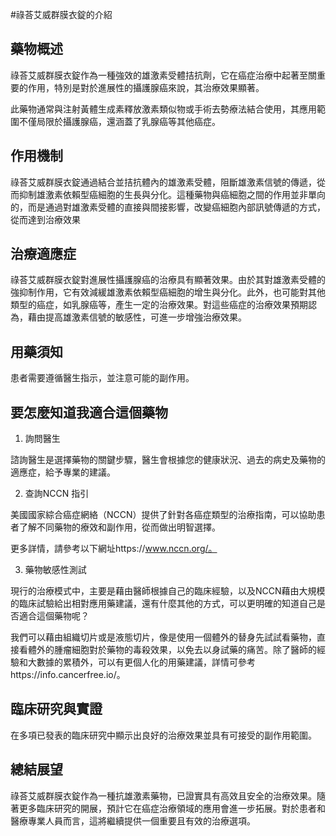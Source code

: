 #祿荅艾威群膜衣錠的介紹

## 藥物概述

祿荅艾威群膜衣錠作為一種強效的雄激素受體拮抗劑，它在癌症治療中起著至關重要的作用，特別是對於進展性的攝護腺癌來說，其治療效果顯著。

此藥物通常與注射黃體生成素釋放激素類似物或手術去勢療法結合使用，其應用範圍不僅局限於攝護腺癌，還涵蓋了乳腺癌等其他癌症。

## 作用機制

祿荅艾威群膜衣錠通過結合並拮抗體內的雄激素受體，阻斷雄激素信號的傳遞，從而抑制雄激素依賴型癌細胞的生長與分化。這種藥物與癌細胞之間的作用並非單向的，而是通過對雄激素受體的直接與間接影響，改變癌細胞內部訊號傳遞的方式，從而達到治療效果

## 治療適應症

祿荅艾威群膜衣錠對進展性攝護腺癌的治療具有顯著效果。由於其對雄激素受體的強抑制作用，它有效減緩雄激素依賴型癌細胞的增生與分化。此外，也可能對其他類型的癌症，如乳腺癌等，產生一定的治療效果。對這些癌症的治療效果預期認為，藉由提高雄激素信號的敏感性，可進一步增強治療效果。

## 用藥須知

患者需要遵循醫生指示，並注意可能的副作用。

## 要怎麼知道我適合這個藥物 

1. 詢問醫生  

諮詢醫生是選擇藥物的關鍵步驟，醫生會根據您的健康狀況、過去的病史及藥物的適應症，給予專業的建議。

2. 查詢NCCN 指引  

美國國家綜合癌症網絡（NCCN）提供了針對各癌症類型的治療指南，可以協助患者了解不同藥物的療效和副作用，從而做出明智選擇。

更多詳情，請參考以下網址https://www.nccn.org/。

3. 藥物敏感性測試  

現行的治療模式中，主要是藉由醫師根據自己的臨床經驗，以及NCCN藉由大規模的臨床試驗給出相對應用藥建議，還有什麼其他的方式，可以更明確的知道自己是否適合這個藥物呢？   

我們可以藉由組織切片或是液態切片，像是使用一個體外的替身先試試看藥物，直接看體外的腫瘤細胞對於藥物的毒殺效果，以免去以身試藥的痛苦。除了醫師的經驗和大數據的累積外，可以有更個人化的用藥建議，詳情可參考https://info.cancerfree.io/。

## 臨床研究與實證

在多項已發表的臨床研究中顯示出良好的治療效果並具有可接受的副作用範圍。

## 總結展望

祿荅艾威群膜衣錠作為一種抗雄激素藥物，已證實具有高效且安全的治療效果。隨著更多臨床研究的開展，預計它在癌症治療領域的應用會進一步拓展。對於患者和醫療專業人員而言，這將繼續提供一個重要且有效的治療選項。